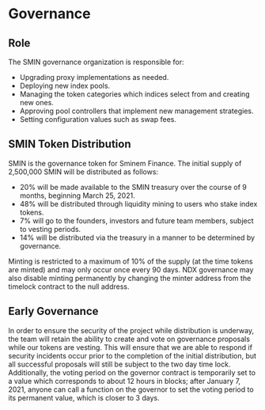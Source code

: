 # Governance

## Role

The SMIN governance organization is responsible for:
- Upgrading proxy implementations as needed.
- Deploying new index pools.
- Managing the token categories which indices select from and creating new ones.
- Approving pool controllers that implement new management strategies.
- Setting configuration values such as swap fees.

## SMIN Token Distribution

SMIN is the governance token for Sminem Finance. The initial supply of 2,500,000 SMIN will be distributed as follows:
- 20% will be made available to the SMIN treasury over the course of 9 months, beginning March 25, 2021.
- 48% will be distributed through liquidity mining to users who stake index tokens.
- 7% will go to the founders, investors and future team members, subject to vesting periods.
- 14% will be distributed via the treasury in a manner to be determined by governance.


Minting is restricted to a maximum of 10% of the supply (at the time tokens are minted) and may only occur once every 90 days. NDX governance may also disable minting permanently by changing the minter address from the timelock contract to the null address.

## Early Governance

In order to ensure the security of the project while distribution is underway, the team will retain the ability to create and vote on governance proposals while our tokens are vesting. This will ensure that we are able to respond if security incidents occur prior to the completion of the initial distribution, but all successful proposals will still be subject to the two day time lock. Additionally, the voting period on the governor contract is temporarily set to a value which corresponds to about 12 hours in blocks; after January 7, 2021, anyone can call a function on the governor to set the voting period to its permanent value, which is closer to 3 days.
